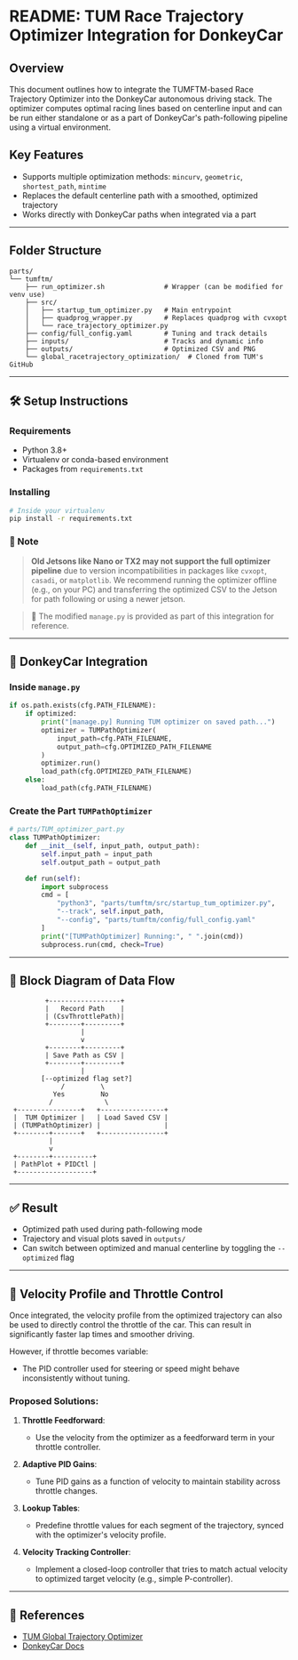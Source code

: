 # README: TUM Race Trajectory Optimizer Integration for DonkeyCar

## Overview
This document outlines how to integrate the TUMFTM-based Race Trajectory Optimizer into the DonkeyCar autonomous driving stack. The optimizer computes optimal racing lines based on centerline input and can be run either standalone or as a part of DonkeyCar's path-following pipeline using a virtual environment.

## Key Features
- Supports multiple optimization methods: `mincurv`, `geometric`, `shortest_path`, `mintime`
- Replaces the default centerline path with a smoothed, optimized trajectory
- Works directly with DonkeyCar paths when integrated via a part

---

## Folder Structure
```
parts/
└── tumftm/
    ├── run_optimizer.sh               # Wrapper (can be modified for venv use)
    ├── src/
    │   ├── startup_tum_optimizer.py   # Main entrypoint
    │   ├── quadprog_wrapper.py        # Replaces quadprog with cvxopt
    │   └── race_trajectory_optimizer.py
    ├── config/full_config.yaml        # Tuning and track details
    ├── inputs/                        # Tracks and dynamic info
    ├── outputs/                       # Optimized CSV and PNG
    └── global_racetrajectory_optimization/  # Cloned from TUM's GitHub
```

---

## 🛠 Setup Instructions

### Requirements
- Python 3.8+
- Virtualenv or conda-based environment
- Packages from `requirements.txt`

### Installing
```bash
# Inside your virtualenv
pip install -r requirements.txt
```

### 🔺 Note
> **Old Jetsons like Nano or TX2 may not support the full optimizer pipeline** due to version incompatibilities in packages like `cvxopt`, `casadi`, or `matplotlib`. We recommend running the optimizer offline (e.g., on your PC) and transferring the optimized CSV to the Jetson for path following or using a newer jetson. 

> 📝 The modified `manage.py` is provided as part of this integration for reference.

---

## 🚗 DonkeyCar Integration

### Inside `manage.py`
```python
if os.path.exists(cfg.PATH_FILENAME):
    if optimized:
        print("[manage.py] Running TUM optimizer on saved path...")
        optimizer = TUMPathOptimizer(
            input_path=cfg.PATH_FILENAME,
            output_path=cfg.OPTIMIZED_PATH_FILENAME
        )
        optimizer.run()
        load_path(cfg.OPTIMIZED_PATH_FILENAME)
    else:
        load_path(cfg.PATH_FILENAME)
```

### Create the Part `TUMPathOptimizer`
```python
# parts/TUM_optimizer_part.py
class TUMPathOptimizer:
    def __init__(self, input_path, output_path):
        self.input_path = input_path
        self.output_path = output_path

    def run(self):
        import subprocess
        cmd = [
            "python3", "parts/tumftm/src/startup_tum_optimizer.py",
            "--track", self.input_path,
            "--config", "parts/tumftm/config/full_config.yaml"
        ]
        print("[TUMPathOptimizer] Running:", " ".join(cmd))
        subprocess.run(cmd, check=True)
```

---

## 🔄 Block Diagram of Data Flow
```
         +------------------+
         |   Record Path    |
         | (CsvThrottlePath)|
         +--------+---------+
                  |
                  v
         +--------+---------+
         | Save Path as CSV |
         +--------+---------+
                  |
        [--optimized flag set?]
             /         \
           Yes         No
          /             \
 +----------------+   +----------------+
 |  TUM Optimizer |   | Load Saved CSV |
 | (TUMPathOptimizer) |                |
 +--------+-------+   +----------------+
          |
          v
 +--------+----------+
 | PathPlot + PIDCtl |
 +-------------------+
```

---

## ✅ Result
- Optimized path used during path-following mode
- Trajectory and visual plots saved in `outputs/`
- Can switch between optimized and manual centerline by toggling the `--optimized` flag

---

## 🚀 Velocity Profile and Throttle Control
Once integrated, the velocity profile from the optimized trajectory can also be used to directly control the throttle of the car. This can result in significantly faster lap times and smoother driving.

However, if throttle becomes variable:
- The PID controller used for steering or speed might behave inconsistently without tuning.

### Proposed Solutions:
1. **Throttle Feedforward**:
   - Use the velocity from the optimizer as a feedforward term in your throttle controller.

2. **Adaptive PID Gains**:
   - Tune PID gains as a function of velocity to maintain stability across throttle changes.

3. **Lookup Tables**:
   - Predefine throttle values for each segment of the trajectory, synced with the optimizer's velocity profile.

4. **Velocity Tracking Controller**:
   - Implement a closed-loop controller that tries to match actual velocity to optimized target velocity (e.g., simple P-controller).

---

## 📎 References
- [TUM Global Trajectory Optimizer](https://github.com/TUMFTM/global_racetrajectory_optimization)
- [DonkeyCar Docs](https://docs.donkeycar.com)
